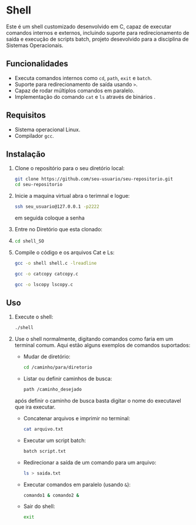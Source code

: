 # Shell

Este é um shell customizado desenvolvido em C, capaz de executar comandos internos e externos, incluindo suporte para redirecionamento de saída e execução de scripts batch, projeto desevolvido para a disciplina de Sistemas Operacionais.

## Funcionalidades

- Executa comandos internos como `cd`, `path`, `exit` e `batch`.
- Suporte para redirecionamento de saída usando `>`.
- Capaz de rodar múltiplos comandos em paralelo.
- Implementação do comando `cat` e `ls` através de binários .

## Requisitos

- Sistema operacional Linux.
- Compilador `gcc`.

## Instalação

1. Clone o repositório para o seu diretório local:
    ```sh
    git clone https://github.com/seu-usuario/seu-repositorio.git
    cd seu-repositorio
    ```
2. Inicie a maquina virtual abra o terimnal e logue:
    ```sh
    ssh seu_usuario@127.0.0.1 -p2222
    ```
    em seguida coloque a senha
3. Entre no Diretório que esta clonado:
4. 
    ```sh
    cd shell_SO
    ```

5. Compile o código e os arquivos Cat e Ls:
    ```sh
    gcc -o shell shell.c -lreadline
    ```
    ```sh
    gcc -o catcopy catcopy.c
    ```
    ```sh
    gcc -o lscopy lscopy.c
    ```
## Uso

1. Execute o shell:
    ```sh
    ./shell
    ```

2. Use o shell normalmente, digitando comandos como faria em um terminal comum. Aqui estão alguns exemplos de comandos suportados:

    - Mudar de diretório:
        ```sh
        cd /caminho/para/diretorio
        ```

    - Listar ou definir caminhos de busca:
        ```sh
        path /caminho_desejado
        ```
    após definir o caminho de busca basta digitar o nome do executavel que ira executar.
    - Concatenar arquivos e imprimir no terminal:
        ```sh
        cat arquivo.txt
        ```

    - Executar um script batch:
        ```sh
        batch script.txt
        ```

    - Redirecionar a saída de um comando para um arquivo:
        ```sh
        ls > saida.txt
        ```

    - Executar comandos em paralelo (usando `&`):
        ```sh
        comando1 & comando2 &
        ```

    - Sair do shell:
        ```sh
        exit
        ```

